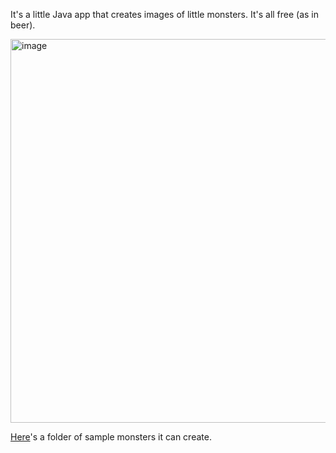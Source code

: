 It's a little Java app that creates images of little monsters. It's all free (as in beer).

<img width="614" alt="image" src="https://github.com/mickleness/monster-generator/assets/7669569/b7d9146a-b484-44b4-a9c8-6bd53cd29059">

<a href="https://github.com/mickleness/monster-generator/tree/main/release/examples/1.0">Here</a>'s a folder of sample monsters it can create.
